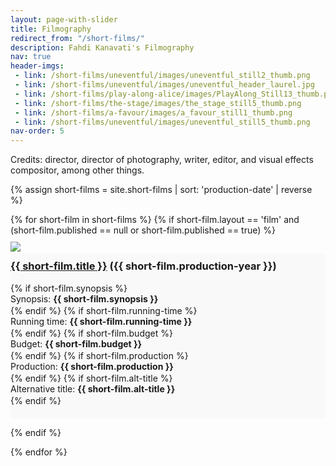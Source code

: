 ```yaml
---
layout: page-with-slider
title: Filmography
redirect_from: "/short-films/"
description: Fahdi Kanavati's Filmography
nav: true
header-imgs:
 - link: /short-films/uneventful/images/uneventful_still2_thumb.png
 - link: /short-films/uneventful/images/uneventful_header_laurel.jpg
 - link: /short-films/play-along-alice/images/PlayAlong_Still13_thumb.png
 - link: /short-films/the-stage/images/the_stage_still5_thumb.png
 - link: /short-films/a-favour/images/a_favour_still1_thumb.png
 - link: /short-films/uneventful/images/uneventful_still5_thumb.png
nav-order: 5
---
```


Credits: director, director of photography, writer, editor, and visual effects compositor, among other things.


{% assign short-films = site.short-films | sort: 'production-date' | reverse %}
<div class="row">
{% for short-film in short-films %}
{% if short-film.layout == 'film' and (short-film.published == null or short-film.published == true)  %}
<div class="col-sm-6 panel-outer">
<div class="panel-inner">

<div class="image">
    <a href="{{ short-film.url }}"><img class="img-responsive" src="{{ short-film.url }}/{{ short-film.thumbnail }}"></a>
  </div>
    <div class="col-xs-12 panel-content">
      <h3 class="text-uppercase" style="margin-top: 3px;"><a href="{{ short-film.url }}">{{ short-film.title }}</a><span class=""> ({{ short-film.production-year }})</span></h3>
  {% if short-film.synopsis %}<p>Synopsis: <strong>{{ short-film.synopsis }}</strong></p>{% endif %}
  {% if short-film.running-time %}<p>Running time: <strong>{{ short-film.running-time }}</strong></p>{% endif %}
  {% if short-film.budget %}<p>Budget: <strong>{{ short-film.budget }}</strong></p>{% endif %}
  {% if short-film.production %}<p>Production: <strong>{{ short-film.production }}</strong></p>{% endif %}
  {% if short-film.alt-title %}<p>Alternative title: <strong>{{ short-film.alt-title }}</strong></p>{% endif %}
  </div>
  </div>
</div>

  {% endif %}

{% endfor %}
  </div>

<style>

  .panel-content {
    padding-bottom: 20px;
     background-color: #f9f9f9;
  }
  .panel-outer {
    margin-top: 10px;
    display: block;
    overflow: hidden;
    position: relative;
    text-decoration: none;
    overflow: hidden;


  }
  .panel-content h3 {
    padding-top: 10px;
  }
  .panel-content p{
    margin: 0 0 2px;
    font-size:14px;
  }
</style>


